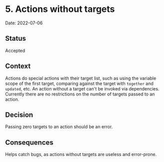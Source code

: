 # 5. Actions without targets

Date: 2022-07-06

## Status

Accepted

## Context

Actions do special actions with their target list, such as using the variable scope of the first target, comparing against the target with `together` and `updated`, etc. An action without a target can't be invoked via dependencies. Currently there are no restrictions on the number of targets passed to an action.

## Decision

Passing zero targets to an action should be an error.

## Consequences

Helps catch bugs, as actions without targets are useless and error-prone.
